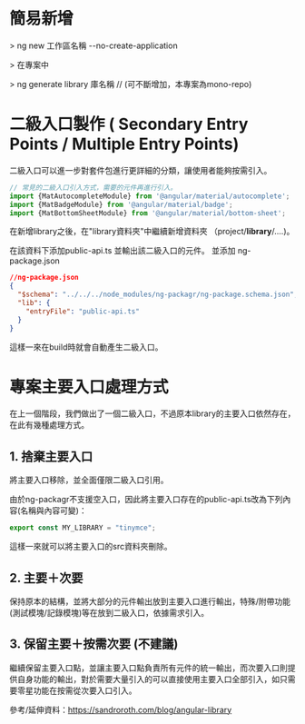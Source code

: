 # 簡易新增

\> ng new 工作區名稱 --no-create-application

\> 在專案中

\> ng generate library 庫名稱  // (可不斷增加，本專案為mono-repo)

# 二級入口製作 ( Secondary Entry Points /  Multiple Entry Points)
二級入口可以進一步對套件包進行更詳細的分類，讓使用者能夠按需引入。

```ts
// 常見的二級入口引入方式，需要的元件再進行引入。
import {MatAutocompleteModule} from '@angular/material/autocomplete';
import {MatBadgeModule} from '@angular/material/badge';
import {MatBottomSheetModule} from '@angular/material/bottom-sheet';
```

在新增library之後，在"library資料夾"中繼續新增資料夾 （project/__library__/....)。

在該資料下添加public-api.ts 並輸出該二級入口的元件。
並添加 ng-package.json 

```json
//ng-package.json
{
  "$schema": "../../../node_modules/ng-packagr/ng-package.schema.json", //注意相對路徑
  "lib": {
    "entryFile": "public-api.ts"
  }
}
```

這樣一來在build時就會自動產生二級入口。


# 專案主要入口處理方式
在上一個階段，我們做出了一個二級入口，不過原本library的主要入口依然存在，在此有幾種處理方式。

## 1. 捨棄主要入口
將主要入口移除，並全面僅限二級入口引用。

由於ng-packagr不支援空入口，因此將主要入口存在的public-api.ts改為下列內容(名稱與內容可變)：
```ts
export const MY_LIBRARY = "tinymce";
```
這樣一來就可以將主要入口的src資料夾刪除。


## 2. 主要＋次要
保持原本的結構，並將大部分的元件輸出放到主要入口進行輸出，特殊/附帶功能(測試模塊/記錄模塊)等在放到二級入口，依據需求引入。

## 3. 保留主要＋按需次要 (不建議)
繼續保留主要入口點，並讓主要入口點負責所有元件的統一輸出，而次要入口則提供自身功能的輸出，對於需要大量引入的可以直接使用主要入口全部引入，如只需要零星功能在按需從次要入口引入。


參考/延伸資料：https://sandroroth.com/blog/angular-library
